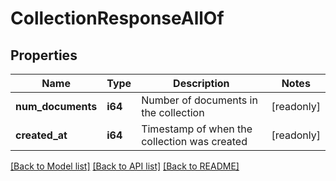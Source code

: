 # CollectionResponseAllOf

## Properties

Name | Type | Description | Notes
------------ | ------------- | ------------- | -------------
**num_documents** | **i64** | Number of documents in the collection | [readonly]
**created_at** | **i64** | Timestamp of when the collection was created | [readonly]

[[Back to Model list]](../README.md#documentation-for-models) [[Back to API list]](../README.md#documentation-for-api-endpoints) [[Back to README]](../README.md)


